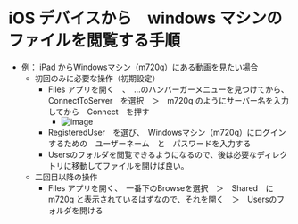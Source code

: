 # iOS デバイスから　windows マシンのファイルを閲覧する手順
* 例： iPad からWindowsマシン（m720q）にある動画を見たい場合
  * 初回のみに必要な操作（初期設定）
    * Files アプリを開く　、　...のハンバーガーメニューを見つけてから、ConnectToServer　を選択　＞　m720q のようにサーバー名を入力してから　Connect　を押す
      * ![image](https://github.com/jamad/jamad.github.io/assets/949913/5ab03d04-a120-48f1-88f9-0ea97aff11b8)
    * RegisteredUser　を選び、　Windowsマシン（m720q）にログインするための　ユーザーネーム　と　パスワードを入力する　
    * Usersのフォルダを閲覧できるようになるので、後は必要なディレクトリに移動してファイルを開けば良い。
  * 二回目以降の操作
    * Files アプリを開く、　一番下のBrowseを選択　＞　Shared　に m720q と表示されているはずなので、それを開く　＞　Usersのフォルダを開ける　 
 
    
